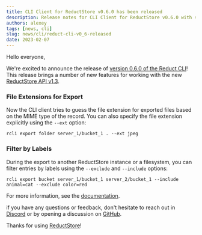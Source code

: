 ```yaml
---
title: CLI Client for ReductStore v0.6.0 has been released
description: Release notes for CLI Client for ReductStore v0.6.0 with support for the new ReductStore API with labels
authors: alexey
tags: [news, cli]
slug: news/cli/reduct-cli-v0_6-released
date: 2023-02-07
---
```


Hello everyone,

We're excited to announce the release
of [version 0.6.0 of the Reduct CLI](https://github.com/reductstore/reduct-cli/releases/tag/v0.6.0)!
This release brings a number of new features for working with the new [ReductStore API v1.3](https://docs.reduct.store/http-api).

<!--truncate-->

### File Extensions for Export

Now the CLI client tries to guess the file extension for exported files based on the MIME type of the record.
You can also specify the file extension explicitly using the `--ext` option:

```
rcli export folder server_1/bucket_1 . --ext jpeg
```

### Filter by Labels

During the export to another ReductStore instance or a filesystem, you can filter entries by labels using the `--exclude` and `--include` options:

```
rcli export bucket server_1/bucket_1 server_2/bucket_1 --include animal=cat --exclude color=red
```

For more information, see the [documentation](https://cli.reduct.store/en/latest/docs/export/).


if you have any questions or feedback, don't hesitate to reach out in [Discord](https://discord.gg/8wPtPGJYsn)
or by opening a discussion on [GitHub](https://github.com/reductstore/reductstore/discussions).

Thanks for using [ReductStore](https://www.reduct.store)!